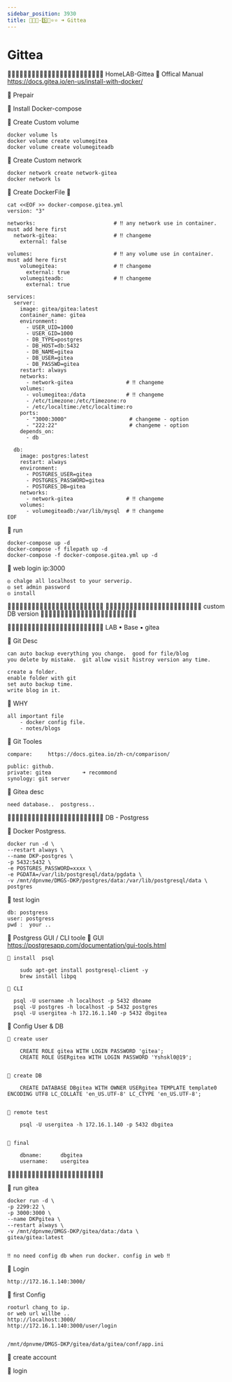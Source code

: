 ```yaml
---
sidebar_position: 3930
title: 🎪🎪🎪-5️⃣💠⭐️⭐️ ➜ Gittea
---
```


# Gittea


🔵🔵🔵🔵🔵🔵🔵🔵🔵🔵🔵🔵🔵🔵🔵🔵🔵🔵🔵🔵🔵🔵🔵🔵 HomeLAB-Gittea 
🔵 Offical Manual 
    https://docs.gitea.io/en-us/install-with-docker/


🔵 Prepair

🔶 Install Docker-compose 


🔶 Create Custom volume

    docker volume ls
    docker volume create volumegitea
    docker volume create volumegiteadb


🔶 Create Custom network 

    docker network create network-gitea
    docker network ls


🔶 Create DockerFile  💯


    cat <<EOF >> docker-compose.gitea.yml
    version: "3"

    networks:                         # ‼️ any network use in container. must add here first
      network-gitea:                  # ‼️ changeme 
        external: false

    volumes:                          # ‼️ any volume use in container. must add here first
        volumegitea:                  # ‼️ changeme 
          external: true
        volumegiteadb:                # ‼️ changeme 
          external: true

    services:
      server:
        image: gitea/gitea:latest
        container_name: gitea
        environment:
          - USER_UID=1000
          - USER_GID=1000
          - DB_TYPE=postgres
          - DB_HOST=db:5432
          - DB_NAME=gitea
          - DB_USER=gitea
          - DB_PASSWD=gitea
        restart: always
        networks:
          - network-gitea                 # ‼️ changeme 
        volumes:
          - volumegitea:/data             # ‼️ changeme 
          - /etc/timezone:/etc/timezone:ro
          - /etc/localtime:/etc/localtime:ro
        ports:
          - "3000:3000"                    # changeme - option
          - "222:22"                       # changeme - option
        depends_on:
          - db

      db:
        image: postgres:latest
        restart: always
        environment:
          - POSTGRES_USER=gitea
          - POSTGRES_PASSWORD=gitea
          - POSTGRES_DB=gitea
        networks:
          - network-gitea                 # ‼️ changeme 
        volumes:
          - volumegiteadb:/var/lib/mysql  # ‼️ changeme 
    EOF




🔶 run 

    docker-compose up -d
    docker-compose -f filepath up -d
    docker-compose -f docker-compose.gitea.yml up -d


🔵 web login 
    ip:3000

    ◎ chalge all localhost to your serverip.
    ◎ set admin password
    ◎ install 






🔵🔵🔵🔵🔵🔵🔵🔵🔵🔵🔵🔵🔵🔵🔵🔵🔵🔵🔵🔵🔵🔵🔵🔵
🔵🔵🔵🔵🔵🔵🔵🔵🔵🔵🔵🔵🔵🔵🔵🔵🔵🔵🔵🔵🔵🔵🔵🔵 custom DB version 
🔵🔵🔵🔵🔵🔵🔵🔵🔵🔵🔵🔵🔵🔵🔵🔵🔵🔵🔵🔵🔵🔵🔵🔵

🔵🔵🔵🔵🔵🔵🔵🔵🔵🔵🔵🔵🔵🔵🔵🔵🔵🔵🔵🔵🔵🔵🔵🔵  LAB ▪ Base ▪ gitea

🔵 Git Desc

    can auto backup everything you change.  good for file/blog
    you delete by mistake.  git allow visit histroy version any time.

    create a folder.
    enable folder with git
    set auto backup time.
    write blog in it.


🔵 WHY

    all important file 
        - docker config file.
        - notes/blogs 


🔵 Git Tooles 

    compare:     https://docs.gitea.io/zh-cn/comparison/

    public: github.
    private: gitea          ➜ recommond
    synology: git server 



🔵 Gitea desc 

    need database..  postgress..

 

🔵🔵🔵🔵🔵🔵🔵🔵🔵🔵🔵🔵🔵🔵🔵🔵🔵🔵🔵🔵🔵🔵🔵🔵 DB - Postgress

🔵 Docker Postgress.

    docker run -d \
    --restart always \
    --name DKP-postgres \
    -p 5432:5432 \
    -e POSTGRES_PASSWORD=xxxx \
    -e PGDATA=/var/lib/postgresql/data/pgdata \
    -v /mnt/dpnvme/DMGS-DKP/postgres/data:/var/lib/postgresql/data \
    postgres


 

🔶 test login 

    db: postgress 
    user: postgress 
    pwd :  your ..


🔵  Postgress GUI / CLI toole 
    🔶 GUI 
    https://postgresapp.com/documentation/gui-tools.html


    🔶 install  psql 

        sudo apt-get install postgresql-client -y
        brew install libpq

    🔶 CLI 
      
      psql -U username -h localhost -p 5432 dbname
      psql -U postgres -h localhost -p 5432 postgres
      psql -U usergitea -h 172.16.1.140 -p 5432 dbgitea


🔵 Config User & DB 

    🔶 create user

        CREATE ROLE gitea WITH LOGIN PASSWORD 'gitea';
        CREATE ROLE USERgitea WITH LOGIN PASSWORD 'Yshskl0@19';


    🔶 create DB

        CREATE DATABASE DBgitea WITH OWNER USERgitea TEMPLATE template0 ENCODING UTF8 LC_COLLATE 'en_US.UTF-8' LC_CTYPE 'en_US.UTF-8';


    🔶 remote test 

        psql -U usergitea -h 172.16.1.140 -p 5432 dbgitea


    🔶 final 

        dbname:      dbgitea
        username:    usergitea




🔵🔵🔵🔵🔵🔵🔵🔵🔵🔵🔵🔵🔵🔵🔵🔵🔵🔵🔵🔵🔵🔵🔵🔵

🔵 run gitea 

    docker run -d \
    -p 2299:22 \
    -p 3000:3000 \
    --name DKPgitea \
    --restart always \
    -v /mnt/dpnvme/DMGS-DKP/gitea/data:/data \
    gitea/gitea:latest


    ‼️ no need config db when run docker. config in web ‼️



🔵 Login 

    http://172.16.1.140:3000/



🔵 first Config 

    rooturl chang to ip.
    or web url willbe ..
    http://localhost:3000/ 
    http://172.16.1.140:3000/user/login


    /mnt/dpnvme/DMGS-DKP/gitea/data/gitea/conf/app.ini 


🔵 create account 

🔵 login

